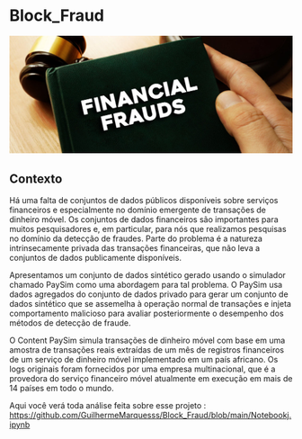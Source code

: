 # Block_Fraud

<img src="/images/fraud2.jpg" alt="fraud"/>

## Contexto

Há uma falta de conjuntos de dados públicos disponíveis sobre serviços financeiros e especialmente no domínio emergente de transações de dinheiro móvel. Os conjuntos de dados financeiros são importantes para muitos pesquisadores e, em particular, para nós que realizamos pesquisas no domínio da detecção de fraudes. Parte do problema é a natureza intrinsecamente privada das transações financeiras, que não leva a conjuntos de dados publicamente disponíveis.

Apresentamos um conjunto de dados sintético gerado usando o simulador chamado PaySim como uma abordagem para tal problema. O PaySim usa dados agregados do conjunto de dados privado para gerar um conjunto de dados sintético que se assemelha à operação normal de transações e injeta comportamento malicioso para avaliar posteriormente o desempenho dos métodos de detecção de fraude.

O Content PaySim simula transações de dinheiro móvel com base em uma amostra de transações reais extraídas de um mês de registros financeiros de um serviço de dinheiro móvel implementado em um país africano. Os logs originais foram fornecidos por uma empresa multinacional, que é a provedora do serviço financeiro móvel atualmente em execução em mais de 14 países em todo o mundo.

Aqui você verá toda análise feita sobre esse projeto :
https://github.com/GuilhermeMarquesss/Block_Fraud/blob/main/Notebookj.ipynb